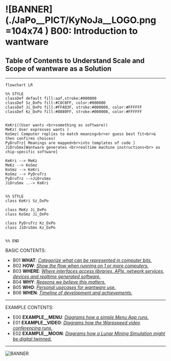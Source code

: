 [comment]: # (title : WANTWARE_REPORT)
[comment]: # (author: jake kolb v)
[comment]: # (version: v1.0)
[comment]: # (company:MINDAPTIV)
[comment]: # (client: Audience of Interest)

# ![BANNER](./JaPo__PICT/KyNoJa__LOGO.png =104x74 ) B00: Introduction to wantware
## Table of Contents to Understand Scale and Scope of wantware as a Solution

---------
```mermaid
flowchart LR

%% STYLE
classDef default fill:aaf,stroke:#000000
classDef Sz_DxPo fill:#C0C0FF, color:#000000
classDef Ji_DxPo fill:#FFA03F, stroke:#000000, color:#FFFFFF
classDef Kz_DxPo fill:#8080FF, stroke:#000000, color:#FFFFFF


KeKri((User wants <br>something as software))
MeKz( User expresses wants )
KoSmz( Computer replies to match meaning<br>or guess best fit<br>& then confirms choices)
PyDruTrz[ Meanings are mapped<br>into templates of code ]
JiDruSmx[Wantware generates <br>realtime machine instructions<br> as chip-specific software]

KeKri --> MeKz
MeKz --> KoSmz
KoSmz --> KeKri
KoSmz --> PyDruTrz
PyDruTrz -->JiDruSmx
JiDruSmx ..-> KeKri


%% STYLE
class KeKri Sz_DxPo

class MeKz Ji_DxPo
class KoSmz Ji_DxPo

class PyDruTrz Kz_DxPo
class JiDruSmx Kz_DxPo


%% END
```

BASIC CONTENTS:
  * B01 **WHAT**: *[Categorize what can be represented in computer bits.](B01_WHAT.html)*
  * B02 **HOW**: *[Show the flow when running on 1 or more computers.](B02_HOW.html)*
  * B03 **WHERE**: *[Where interfaces access libraries, APIs, network services, devices and realtime generated software.](B03_WHERE.html)*
  * B04 **WHY**: *[Reasons we believe this matters.](B04_WHY.html)*
  * B05 **WHO**: *[Personal usecases for wantware use.](B05_WHO.html)*
  * B06 **WHEN**: *[Timeline of development and achievements.](B06_WHEN.html)*



---------
EXAMPLE CONTENTS:
  * E00 **EXAMPLE__MENU**: *[Diagrams how a simple Menu App runs.](E00_MENU.html)*
  * E01 **EXAMPLE__VIDEO**: *[Diagrams how the Warpspeed video conferencing runs.](E01_VIDEO.html)*
  * E02 **EXAMPLE__MOON**: *[Diagrams how a Lunar Mining Simulation might be digital twinned.](E02_MOON.html)*

  ---------

![BANNER](./JaPo__PICT/KyNoJa__BANNER_4_1.jpg )

